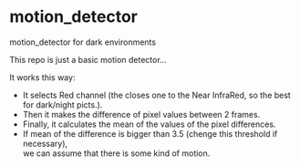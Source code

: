 # motion_detector
motion_detector for dark environments

This repo is just a basic motion detector...

It works this way:
- It selects Red channel (the closes one to the Near InfraRed, so the best for dark/night picts.).  
- Then it makes the difference of pixel values between 2 frames.  
- Finally, it calculates the mean of the values of the pixel differences.  
- If mean of the difference is bigger than 3.5 (chenge this threshold if necessary),  
we can assume that there is some kind of motion.


